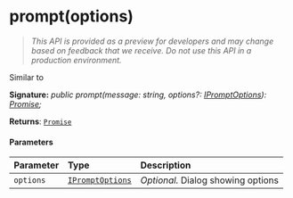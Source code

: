 # prompt(options)

> _This API is provided as a preview for developers and may change based on feedback that we receive.  Do not use this API in a production environment._

Similar to

**Signature:** _public prompt(message: string, options?: [IPromptOptions](../../sp-dialog/interface/ipromptoptions.md)): [Promise](../../web-apis/class/promise.md)<string>;_

**Returns**: [`Promise`](../../web-apis/class/promise.md)<string>





#### Parameters


| Parameter	   | Type    | Description |
|:-------------|:---------------|:------------|
| `options`    | [`IPromptOptions`](../../sp-dialog/interface/ipromptoptions.md) | _Optional._ Dialog showing options |



